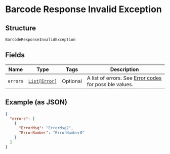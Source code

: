 
# Barcode Response Invalid Exception

## Structure

`BarcodeResponseInvalidException`

## Fields

| Name | Type | Tags | Description |
|  --- | --- | --- | --- |
| `errors` | [`List[Error]`](../../doc/models/error.md) | Optional | A list of errors. See [Error codes](#tag/Error-codes) for possible values. |

## Example (as JSON)

```json
{
  "errors": [
    {
      "ErrorMsg": "ErrorMsg2",
      "ErrorNumber": "ErrorNumber0"
    }
  ]
}
```

